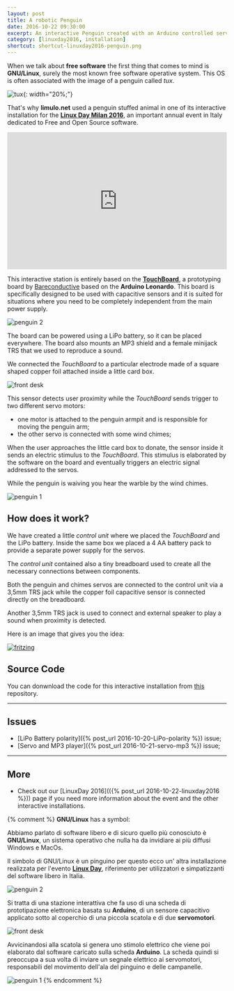 ```yaml
---
layout: post
title: A robotic Penguin
date: 2016-10-22 09:30:00
excerpt: An interactive Penguin created with an Arduino controlled servo motor .
category: [linuxday2016, installation]
shortcut: shortcut-linuxday2016-penguin.png
---
```


When we talk about **free software** the first thing that comes to mind is **GNU/Linux**, surely the most known free software operative system.
This OS is often associated with the image of a penguin called _tux_.

![tux](https://upload.wikimedia.org/wikipedia/commons/3/35/Tux.svg){: width="20%;"}

That's why **limulo.net** used a penguin stuffed animal in one of its interactive installation for the [**Linux Day Milan 2016**](http://www.linuxdaymilano.org), an important annual event in Italy dedicated to Free and Open Source software.

<iframe width="100%" height="315" src="https://www.youtube.com/embed/lpZxsX3hyhc" frameborder="0" allowfullscreen></iframe>

This interactive station is entirely based on the [**TouchBoard**](https://www.bareconductive.com/shop/touch-board/), a prototyping board by [Bareconductive](https://www.bareconductive.com/) based on the **Arduino Leonardo**. This board is specifically designed to be used with capacitive sensors and it is suited for situations where you need to be completely independent from the main power supply.

![penguin 2]({{site.baseurl}}/assets/images/linuxday2016/IMG_0864.jpg)

The board can be powered using a LiPo battery, so it can be placed everywhere. The board also mounts an MP3 shield and a female minijack TRS that we used to reproduce a sound.

We connected the _TouchBoard_ to a particular electrode made of a square shaped copper foil attached inside a little card box.

![front desk]({{site.baseurl}}/assets/images/linuxday2016/station_7.png)

This sensor detects user proximity while the _TouchBoard_ sends trigger to two different servo motors:

* one motor is attached to the penguin armpit and is responsible for moving the penguin arm;
* the other servo is connected with some wind chimes;

When the user approaches the little card box to donate, the sensor inside it sends an electric stimulus to the _TouchBoard_. This stimulus is elaborated by the software on the board and eventually triggers an electric signal addressed to the servos.

While the penguin is waiving you hear the warble by the wind chimes.

![penguin 1]({{site.url}}/assets/images/linuxday2016/IMG_0868.jpg)

## How does it work?

We have created a little _control unit_ where we placed the _TouchBoard_ and the LiPo battery. Inside the same box we placed a 4 AA battery pack to provide a separate power supply for the servos.

The _control unit_ contained also a tiny breadboard used to create all the necessary connections between components.

Both the penguin and chimes servos are connected to the control unit via a 3,5mm TRS jack while the copper foil capacitive sensor is connected directly on the breadboard.

Another 3,5mm TRS jack is used to connect and external speaker to play a sound when proximity is detected.

Here is an image that gives you the idea:

[![fritzing]({{site.url}}/assets/images/linuxday2016/station_7_def_circuit_bb_bis.png)]({{site.url}}/assets/images/linuxday2016/station_7_def_circuit_bb_bis.png)

## Source Code

You can donwnload the code for this interactive installation from [this](https://github.com/Limulo/linuxday2016/tree/master/stazione_7/Arduino_sketches/station_7_v01) repository.

---

## Issues

* [LiPo Battery polarity]({% post_url 2016-10-20-LiPo-polarity %}) issue;
* [Servo and MP3 player]({% post_url 2016-10-21-servo-mp3 %}) issue;

---

## More

* Check out our [LinuxDay 2016](({% post_url 2016-10-22-linuxday2016 %})) page if you need more information about the event and the other interactive installations.



{% comment %}
**GNU/Linux** has a symbol:

Abbiamo parlato di software libero e di sicuro quello più conosciuto è **GNU/Linux**, un sistema operativo che nulla ha da invidiare ai più diffusi Windows e MacOs.

Il simbolo di GNU/Linux è un pinguino per questo ecco un' altra installazione realizzata per l'evento [**Linux Day**](http://www.linuxdaymilano.org), riferimento per utilizzatori e simpatizzanti del software libero in Italia.

![penguin 2](assets/linuxday2016/IMG_0864.jpg)

Si tratta di una stazione interattiva che fa uso di una scheda di prototipazione elettronica basata su **Arduino**, di un sensore capacitivo applicato sotto al coperchio di una piccola scatola e di due **servomotori**.

![front desk](assets/linuxday2016/station_7.png)

Avvicinandosi alla scatola si genera uno stimolo elettrico che viene poi elaborato dal software caricato sulla scheda **Arduino**. La scheda quindi si preoccupa a sua volta di inviare un segnale elettrico ai servomotori, responsabili del movimento dell'ala del pinguino e delle campanelle.

![penguin 1](assets/linuxday2016/IMG_0868.jpg)
{% endcomment %}
